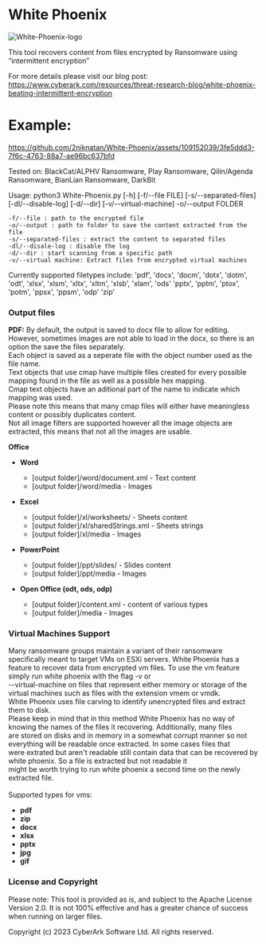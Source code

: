 # White Phoenix
![White-Phoenix-logo](https://github.com/2niknatan/White-Phoenix/assets/109152039/2f34f624-1c53-4c2c-9716-3543f29dfa65)

This tool recovers content from files encrypted by Ransomware using “intermittent encryption”

For more details please visit our blog post:
https://www.cyberark.com/resources/threat-research-blog/white-phoenix-beating-intermittent-encryption


# Example:



https://github.com/2niknatan/White-Phoenix/assets/109152039/3fe5ddd3-7f6c-4763-88a7-ae96bc637bfd



Tested on:
    BlackCat/ALPHV Ransomware, Play Ransomware, Qilin/Agenda Ransomware, BianLian Ransomware, DarkBit

Usage:
    python3 White-Phoenix.py [-h] [-f/--file FILE] [-s/--separated-files] [-dl/--disable-log] [-d/--dir] [-v/--virtual-machine] -o/--output FOLDER 

    -f/--file : path to the encrypted file
    -o/--output : path to folder to save the content extracted from the file
    -s/--separated-files : extract the content to separated files
    -dl/--disale-log : disable the log
    -d/--dir : start scanning from a specific path
    -v/--virtual machine: Extract files from encrypted virtual machines
    

Currently supported filetypes include:
    'pdf', 
    'docx', 'docm', 'dotx', 'dotm', 'odt',
    'xlsx', 'xlsm', 'xltx', 'xltm', 'xlsb', 'xlam', 'ods'
    'pptx', 'pptm', 'ptox', 'potm', 'ppsx', 'ppsm', 'odp'
    'zip'


### Output files

**PDF:**
By default, the output is saved to docx file to allow for editing.<br>
However, sometimes images are not able to load in the docx, so there is an option the save the files separately.<br>
Each object is saved as a seperate file with the object number used as the file name.<br>
Text objects that use cmap have multiple files created for every possible mapping found in the file as well as a possible hex mapping.<br>
Cmap text objects have an aditional part of the name to indicate which mapping was used.<br>
Please note this means that many cmap files will either have meaningless content or possibly duplicates content.<br>
Not all image filters are supported however all the image objects are extracted, this means that not all the images are usable.



**Office**

- **Word**

    - [output folder]/word/document.xml - Text content
    - [output folder]/word/media - Images

- **Excel**

    - [output folder]/xl/worksheets/ - Sheets content
    - [output folder]/xl/sharedStrings.xml - Sheets strings
    - [output folder]/xl/media - Images

- **PowerPoint**

    - [output folder]/ppt/slides/ - Slides content
    - [output folder]/ppt/media - Images

- **Open Office (odt, ods, odp)**
    - [output folder]/content.xml - content of various types
    - [output folder]/media - Images


### Virtual Machines Support
Many ransomware groups maintain a variant of their ransomware specifically meant to target VMs on ESXi servers. White Phoenix has a<br>
feature to recover data from encrypted vm files. To use the vm feature simply run white phoenix with the flag -v or <br>
--virtual-machine on files that represent either memory or storage of the virtual machines such as files with the extension vmem or vmdk.<br>
White Phoenix uses file carving to identify unencrypted files and extract them to disk.<br>
Please keep in mind that in this method White Phoenix has no way of knowing the names of the files it recovering. Additionally, many files<br>
are stored on disks and in memory in a somewhat corrupt manner so not everything will be readable once extracted. In some cases files that<br>
were extrated but aren't readable still contain data that can be recovered by white phoenix. So a file is extracted but not readable it<br>
might be worth trying to run white phoenix a second time on the newly extracted file.<br><br>
Supported types for vms:<br>
- **pdf**
- **zip**
- **docx**
- **xlsx**
- **pptx**
- **jpg**
- **gif**


### License and Copyright


Please note: This tool is provided as is, and subject to the Apache License Version 2.0. It is not 100% effective and has a greater chance of success when running on larger files.

Copyright (c) 2023 CyberArk Software Ltd. All rights reserved.
